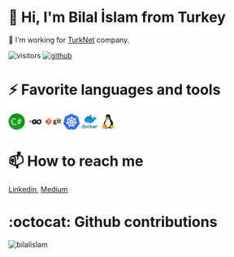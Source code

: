 # 👋  Hi, I'm Bilal İslam from Turkey

<!--
**bilalislam/bilalislam** is a ✨ _special_ ✨ repository because its `README.md` (this file) appears on your GitHub profile.

Here are some ideas to get you started:

- 🔭 I’m currently working on ...
- 🌱 I’m currently learning ...
- 👯 I’m looking to collaborate on ...
- 🤔 I’m looking for help with ...
- 💬 Ask me about ...
- 📫 How to reach me: ...
- 😄 Pronouns: ...
- ⚡ Fun fact: ...
-->


👯 I'm working for [TurkNet](https://turk.net/) company.

![visitors](https://visitor-badge.glitch.me/badge?page_id=bilalislam.bilalislam)
[<img alt="github" src="https://img.shields.io/badge/github-bilalislam-8da0cb?style=for-the-badge&labelColor=555555&logo=github" height="20">](https://github.com/bilalislam)

# ⚡ Favorite languages and tools

<code><img height="32" src="https://raw.githubusercontent.com/github/explore/80688e429a7d4ef2fca1e82350fe8e3517d3494d/topics/csharp/csharp.png"></code>
<code><img height="32" src="https://raw.githubusercontent.com/github/explore/80688e429a7d4ef2fca1e82350fe8e3517d3494d/topics/go/go.png"></code>
<code><img height="32" src="https://raw.githubusercontent.com/github/explore/80688e429a7d4ef2fca1e82350fe8e3517d3494d/topics/git/git.png"></code>
<code><img height="32" src="https://raw.githubusercontent.com/github/explore/80688e429a7d4ef2fca1e82350fe8e3517d3494d/topics/kubernetes/kubernetes.png"></code>
<code><img height="32" src="https://raw.githubusercontent.com/github/explore/80688e429a7d4ef2fca1e82350fe8e3517d3494d/topics/docker/docker.png"></code>
<code><img height="32" src="https://raw.githubusercontent.com/github/explore/80688e429a7d4ef2fca1e82350fe8e3517d3494d/topics/linux/linux.png"></code>


# 📫 How to reach me

[Linkedin](https://www.linkedin.com/in/bilalislam/), [Medium](https://medium.com/@bilalislam815)


# :octocat: Github contributions

<img src="https://github-readme-stats.vercel.app/api?username=bilalislam" alt="bilalislam" />
